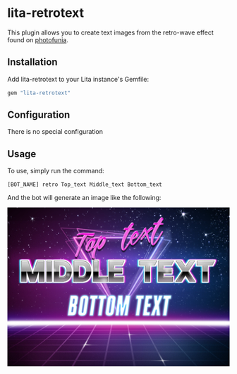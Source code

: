 # lita-retrotext

This plugin allows you to create text images from the retro-wave effect found on [photofunia](https://photofunia.com/effects/retro-wave?redirect=false).

## Installation

Add lita-retrotext to your Lita instance's Gemfile:

``` bash
gem "lita-retrotext"
```

## Configuration

There is no special configuration

## Usage

To use, simply run the command:

```
[BOT_NAME] retro Top_text Middle_text Bottom_text
```

And the bot will generate an image like the following:

![sample image](resources/sample.jpg)